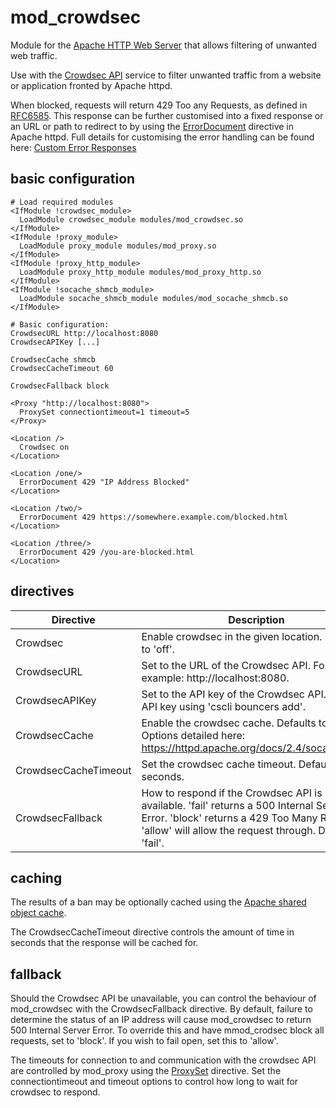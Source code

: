 # mod\_crowdsec
Module for the [Apache HTTP Web Server](https://httpd.apache.org) that allows filtering of unwanted web traffic.

Use with the [Crowdsec API](https://www.crowdsec.net) service to filter unwanted traffic from a website or application fronted by Apache httpd.

When blocked, requests will return 429 Too any Requests, as defined in
[RFC6585](https://datatracker.ietf.org/doc/html/rfc6585#section-4). This
response can be further customised into a fixed response or an URL or path to
redirect to by using the
[ErrorDocument](https://httpd.apache.org/docs/2.4/mod/core.html#errordocument)
directive in Apache httpd. Full details for customising the error handling
can be found here: [Custom Error Responses](https://httpd.apache.org/docs/2.4/custom-error.html)

## basic configuration

```
# Load required modules
<IfModule !crowdsec_module>
  LoadModule crowdsec_module modules/mod_crowdsec.so
</IfModule>
<IfModule !proxy_module>
  LoadModule proxy_module modules/mod_proxy.so
</IfModule>
<IfModule !proxy_http_module>
  LoadModule proxy_http_module modules/mod_proxy_http.so
</IfModule>
<IfModule !socache_shmcb_module>
  LoadModule socache_shmcb_module modules/mod_socache_shmcb.so
</IfModule>

# Basic configuration:
CrowdsecURL http://localhost:8080
CrowdsecAPIKey [...]

CrowdsecCache shmcb
CrowdsecCacheTimeout 60

CrowdsecFallback block

<Proxy "http://localhost:8080">
  ProxySet connectiontimeout=1 timeout=5
</Proxy>

<Location />
  Crowdsec on
</Location>

<Location /one/>
  ErrorDocument 429 "IP Address Blocked"
</Location>

<Location /two/>
  ErrorDocument 429 https://somewhere.example.com/blocked.html
</Location>

<Location /three/>
  ErrorDocument 429 /you-are-blocked.html
</Location>
```

## directives

| Directive | Description |
| ------ | ----------- |
| Crowdsec  | Enable crowdsec in the given location. Defaults to 'off'. |
| CrowdsecURL   | Set to the URL of the Crowdsec API. For example: http://localhost:8080. |
| CrowdsecAPIKey | Set to the API key of the Crowdsec API. Add an API key using 'cscli bouncers add'. |
| CrowdsecCache    | Enable the crowdsec cache. Defaults to 'none'. Options detailed here: https://httpd.apache.org/docs/2.4/socache.html. |
| CrowdsecCacheTimeout    | Set the crowdsec cache timeout. Defaults to 60 seconds. |
| CrowdsecFallback  | How to respond if the Crowdsec API is not available. 'fail' returns a 500 Internal Server Error. 'block' returns a 429 Too Many Requests. 'allow' will allow the request through. Default to 'fail'. |

## caching

The results of a ban may be optionally cached using the [Apache shared object cache](https://httpd.apache.org/docs/2.4/socache.html).

The CrowdsecCacheTimeout directive controls the amount of time in seconds that the
response will be cached for.

## fallback

Should the Crowdsec API be unavailable, you can control the behaviour of mod_crowdsec
with the CrowdsecFallback directive. By default, failure to determine the status of
an IP address will cause mod_crowdsec to return 500 Internal Server Error. To override
this and have mmod_crodsec block all requests, set to 'block'. If you wish to fail open,
set this to 'allow'.

The timeouts for connection to and communication with the crowdsec API are controlled by
mod_proxy using the [ProxySet](https://httpd.apache.org/docs/2.4/mod/mod_proxy.html#proxyset) directive. Set the connectiontimeout and timeout options to
control how long to wait for crowdsec to respond.
